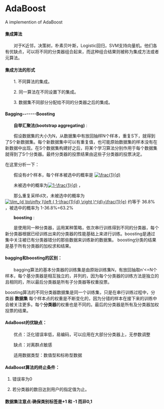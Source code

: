 # AdaBoost
A implemention of AdaBoost
#### 集成算法

 &emsp;&emsp;对于K近邻，决策树，朴素贝叶斯，Logistic回归，SVM支持向量机。他们各有优缺点，可以将不同的分类器组合起来，而这种组合结果则被称为集成方法或者元算法。

#### 集成方法的形式

 &emsp;&emsp;1. 不同算法的集成。

 &emsp;&emsp;2. 同一算法在不同设置下的集成。

 &emsp;&emsp;3. 数据集不同部分分配给不同的分类器之后的集成。

#### Bagging-------Boosting

 &emsp;&emsp;**自举汇聚法(bootstrap aggregating)** :

 &emsp;&emsp;假设数据集的大小为N，从数据集中有放回抽样N个样本，重复S下，就得到了S个新数据集。每个新数据集中可以有重复值，也可能原始数据集的样本没有在新数据中出现。在S个数据集构建好之后，将某个学习算法分别作用于每个数据集就得到了S个分类器。最终分类器的投票结果由这些子分类器的投票决定。

在这里分析一下：

&emsp;&emsp;假设有d个样本，每个样本被选中的概率是 <a href="http://www.codecogs.com/eqnedit.php?latex=\frac{1}{d}" target="_blank"><img src="http://latex.codecogs.com/gif.latex?\frac{1}{d}" title="\frac{1}{d}" /></a>

 &emsp;&emsp;未被选中的概率为<a href="http://www.codecogs.com/eqnedit.php?latex=1-\frac{1}{d}" target="_blank"><img src="http://latex.codecogs.com/gif.latex?1-\frac{1}{d}" title="1-\frac{1}{d}" /></a>  ，

 &emsp;&emsp;那么重复采样d次，未被选中的概率为<a href="http://www.codecogs.com/eqnedit.php?latex=\lim_{d&space;\to\infty&space;}\left&space;(&space;1-\frac{1}{d}&space;\right&space;)^{d}=\frac{1}{e}" target="_blank"><img src="http://latex.codecogs.com/gif.latex?\lim_{d&space;\to\infty&space;}\left&space;(&space;1-\frac{1}{d}&space;\right&space;)^{d}=\frac{1}{e}" title="\lim_{d \to\infty }\left ( 1-\frac{1}{d} \right )^{d}=\frac{1}{e}" /></a>
 约等于 36.8% ，被选中的概率为 1-36.8%=63.2%

 &emsp;&emsp;**boosting** :

 &emsp;&emsp;是使用同一种分类器，运用某种策略，依次串行训练得到不同的分类器，每个新分类器根据已经训练出来的分类器的性能基础上来进行训练。boosting是通过集中关注被已有分类器错分的那些数据来训练新的数据集。 boosting分类的结果是基于所有分类器的加权求和结果。

#### bagging和boosting的区别：

 &emsp;&emsp;bagging算法的基本分类器的训练集是由原始训练集N，有放回抽取n'<=N个样本，每个基分类器是相互独立的，并列的，因为每个分类器的训练方法是独立的且相同的，所以最后分类器是所有子分类器等权重投票。

boosting算法的不同分类器数据集是同一个训练集，只是在串行训练过程中，分类器 **数据集** 每个样本点的权重是不断变化的，因为分错的样本在接下来的训练中会被关注更多。每个**分类器**的权重也是不同的。最后的分类器是所有及分类器加权投票的结果。

#### AdaBoost的优缺点：

 &emsp;&emsp;优点：泛化错误率低，易编码，可以应用在大部分分类器上，无参数调整

 &emsp;&emsp;缺点：对离群点敏感

 &emsp;&emsp;适用数据类型：数值型和标称型数据

#### AdaBoost算法的终止条件：

1. 错误率为0

2. 若分类器的数目达到用户的指定值为止。


#### 数据集注意点:确保类别标签是+1 和 -1 而非0,1